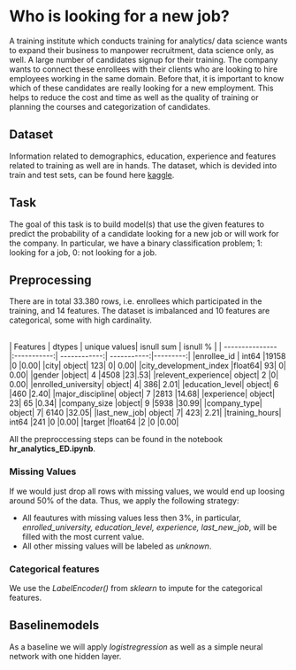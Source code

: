 # Who is looking for a new job?

A training institute which conducts training for analytics/ data science wants to expand their business to manpower recruitment, data science only, as well. A large number of candidates signup for their training. The company wants to connect these enrollees with their clients who are looking to hire employees working in the same domain. Before that, it is important to know which of these candidates are really looking for a new employment. This helps to reduce the cost and time as well as the quality of training or planning the courses and categorization of candidates.


## Dataset 
Information related to demographics, education, experience and features related to training as well are in hands. The dataset, which is devided into train and test sets, can be found here [kaggle](https://www.kaggle.com/arashnic/hr-analytics-job-change-of-data-scientists?select=aug_train.csv).


## Task 
The goal of this task is to build model(s) that use the given features to predict the probability of a candidate looking for a new job or will work for the company. In particular, we have a binary classification problem; 1: looking for a job, 0: not looking for a job.


## Preprocessing 

There are in total 33.380 rows, i.e. enrollees which participated in the training, and 14 features. The dataset is imbalanced and 10 features are categorical, some with high cardinality.

<br />
| Features        | dtypes      | unique values| isnull sum  | isnull % |
| --------------- |:-----------:| ------------:| -----------:|---------:|
|enrollee_id |	int64	|19158	|0	|0.00|
|city|	object|	123|	0|	0.00|
|city_development_index	|float64|	93|	0|	0.00|
|gender	|object|	4	|4508	|23|.53|
|relevent_experience|	object|	2	|0|	0.00|
|enrolled_university|	object|	4|	386|	2.01|
|education_level|	object|	6	|460	|2.40|
|major_discipline|	object|	7	|2813	|14.68|
|experience|	object|	23|	65	|0.34|
|company_size	|object|	9	|5938	|30.99|
|company_type|	object|	7|	6140	|32.05|
|last_new_job|	object|	7|	423|	2.21|
|training_hours|	int64	|241	|0	|0.00|
|target	|float64	|2	|0	|0.00|

<br />

All the preproccessing steps can be found in the notebook **hr_analytics_ED.ipynb**. 

### Missing Values
If we would just drop all rows with missing values, we would end up loosing around 50% of the data. Thus, we apply the following strategy:
- All feautures with missing values less then 3%, in particular, *enrolled_university, education_level, experience, last_new_job*, will be filled with the most current value. 
- All other missing values will be labeled as *unknown*. 

### Categorical features
We use the *LabelEncoder()* from *sklearn* to impute for the categorical features.

## Baselinemodels 
As a baseline we will apply *logistregression* as well as a simple neural network with one hidden layer. 


